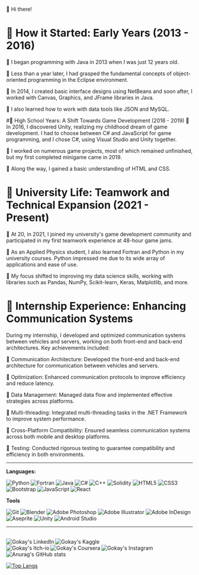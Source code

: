 👋 Hi there!

# 👶 How it Started: Early Years (2013 - 2016)

🔸 I began programming with Java in 2013 when I was just 12 years old.

🔸 Less than a year later, I had grasped the fundamental concepts of object-oriented programming in the Eclipse environment.

🔸 In 2014, I created basic interface designs using NetBeans and soon after, I worked with Canvas, Graphics, and JFrame libraries in Java.

🔸 I also learned how to work with data tools like JSON and MySQL.

#🧑 High School Years: A Shift Towards Game Development (2016 - 2019)
🔸 In 2016, I discovered Unity, realizing my childhood dream of game development. I had to choose between C# and JavaScript for game programming, and I chose C#, using Visual Studio and Unity together.

🔸 I worked on numerous game projects, most of which remained unfinished, but my first completed minigame came in 2019.

🔸 Along the way, I gained a basic understanding of HTML and CSS.

# 🧔 University Life: Teamwork and Technical Expansion (2021 - Present)
🔸 At 20, in 2021, I joined my university's game development community and participated in my first teamwork experience at 48-hour game jams.

🔸 As an Applied Physics student, I also learned Fortran and Python in my university courses. Python impressed me due to its wide array of applications and ease of use.

🔸 My focus shifted to improving my data science skills, working with libraries such as Pandas, NumPy, Scikit-learn, Keras, Matplotlib, and more.

# 💼 Internship Experience: Enhancing Communication Systems
During my internship, I developed and optimized communication systems between vehicles and servers, working on both front-end and back-end architectures. Key achievements included:

🔸 Communication Architecture: Developed the front-end and back-end architecture for communication between vehicles and servers.

🔸 Optimization: Enhanced communication protocols to improve efficiency and reduce latency.

🔸 Data Management: Managed data flow and implemented effective strategies across platforms.

🔸 Multi-threading: Integrated multi-threading tasks in the .NET Framework to improve system performance.

🔸 Cross-Platform Compatibility: Ensured seamless communication systems across both mobile and desktop platforms.

🔸 Testing: Conducted rigorous testing to guarantee compatibility and efficiency in both environments.

---

**Languages:**


![Python](https://img.shields.io/badge/python-3670A0?style=for-the-badge&logo=python&logoColor=ffdd54)
![Fortran](https://img.shields.io/badge/Fortran-%23734F96.svg?style=for-the-badge&logo=fortran&logoColor=white)
![Java](https://img.shields.io/badge/java-%23ED8B00.svg?style=for-the-badge&logo=java&logoColor=white)
![C#](https://img.shields.io/badge/c%23-%23239120.svg?style=for-the-badge&logo=c-sharp&logoColor=white)
![C++](https://img.shields.io/badge/c++-%2300599C.svg?style=for-the-badge&logo=c%2B%2B&logoColor=white)
![Solidity](https://img.shields.io/badge/Solidity-%23363636.svg?style=for-the-badge&logo=solidity&logoColor=white)
![HTML5](https://img.shields.io/badge/html5-%23E34F26.svg?style=for-the-badge&logo=html5&logoColor=white)
![CSS3](https://img.shields.io/badge/css3-%231572B6.svg?style=for-the-badge&logo=css3&logoColor=white)
![Bootstrap](https://img.shields.io/badge/bootstrap-%23563D7C.svg?style=for-the-badge&logo=bootstrap&logoColor=white)
![JavaScript](https://img.shields.io/badge/javascript-%23323330.svg?style=for-the-badge&logo=javascript&logoColor=%23F7DF1E)
![React](https://img.shields.io/badge/react-%2320232a.svg?style=for-the-badge&logo=react&logoColor=%2361DAFB)


**Tools**


![Git](https://img.shields.io/badge/git-%23F05033.svg?style=for-the-badge&logo=git&logoColor=white)
![Blender](https://img.shields.io/badge/blender-%23F5792A.svg?style=for-the-badge&logo=blender&logoColor=white)
![Adobe Photoshop](https://img.shields.io/badge/adobe%20photoshop-%2331A8FF.svg?style=for-the-badge&logo=adobe%20photoshop&logoColor=white)
![Adobe Illustrator](https://img.shields.io/badge/adobe%20illustrator-%23FF9A00.svg?style=for-the-badge&logo=adobe%20illustrator&logoColor=white)
![Adobe InDesign](https://img.shields.io/badge/Adobe%20InDesign-49021F?style=for-the-badge&logo=adobeindesign&logoColor=white)
![Aseprite](https://img.shields.io/badge/Aseprite-FFFFFF?style=for-the-badge&logo=Aseprite&logoColor=#7D929E)
![Unity](https://img.shields.io/badge/unity-%23000000.svg?style=for-the-badge&logo=unity&logoColor=white)
![Android Studio](https://img.shields.io/badge/Android%20Studio-3DDC84.svg?style=for-the-badge&logo=android-studio&logoColor=white)


---

&nbsp;&nbsp;&nbsp;
<a href="https://www.linkedin.com/in/g%C3%B6kay-ak%C3%A7ay-647522188/?locale=en_US">						
	<img align="left" alt="Gokay's LinkedIn" width="auto" src="https://img.shields.io/badge/linkedin-%230077B5.svg?style=for-the-badge&logo=linkedin&logoColor=white" />
</a>
<a href="https://www.kaggle.com/gokayakcay">
<img align="left" alt="Gokay's Kaggle" width="auto" src="https://img.shields.io/badge/Kaggle-035a7d?style=for-the-badge&logo=kaggle&logoColor=white" />
<a href="https://www.coursera.org/user/27c2c2c28e97b530b5dfa746933dbb74">	
<a href="https://thorin1904.itch.io/">
 <img align="left" alt="Gokay's Itch-io" width="auto" src="https://camo.githubusercontent.com/9fd682145e4f0d5b90aac147ca8f96a32465f0b739c99f07c43fb47a63e59cf2/68747470733a2f2f696d672e736869656c64732e696f2f7374617469632f76313f7374796c653d666f722d7468652d6261646765266d6573736167653d497463682e696f26636f6c6f723d464135433543266c6f676f3d497463682e696f266c6f676f436f6c6f723d464646464646266c6162656c3d"/>
</a>
<img align="left" alt="Gokay's Coursera" width="auto" src="https://img.shields.io/badge/Coursera-%230056D2.svg?style=for-the-badge&logo=Coursera&logoColor=white" />
</a>
<a href="https://www.instagram.com/gokay__akcay/">
  <img align="left" alt="Gokay's Instagram" width="auto" src="https://img.shields.io/badge/Instagram-%23E4405F.svg?style=for-the-badge&logo=Instagram&logoColor=white"/>
</a>



![Anurag's GitHub stats](https://github-readme-stats.vercel.app/api?username=Gokay1904&show_icons=true&theme=buefy)

[![Top Langs](https://github-readme-stats.vercel.app/api/top-langs/?username=Gokay1904&layout=compact)](https://github.com/anuraghazra/github-readme-stats)


